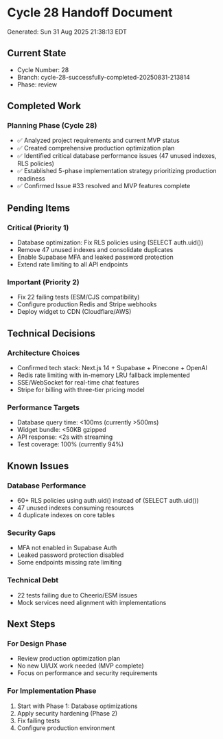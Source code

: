 # Cycle 28 Handoff Document

Generated: Sun 31 Aug 2025 21:38:13 EDT

## Current State
- Cycle Number: 28
- Branch: cycle-28-successfully-completed-20250831-213814
- Phase: review

## Completed Work
<!-- Updated by each agent as they complete their phase -->
### Planning Phase (Cycle 28)
- ✅ Analyzed project requirements and current MVP status
- ✅ Created comprehensive production optimization plan
- ✅ Identified critical database performance issues (47 unused indexes, RLS policies)
- ✅ Established 5-phase implementation strategy prioritizing production readiness
- ✅ Confirmed Issue #33 resolved and MVP features complete

## Pending Items
<!-- Items that need attention in the next phase or cycle -->
### Critical (Priority 1)
- Database optimization: Fix RLS policies using (SELECT auth.uid())
- Remove 47 unused indexes and consolidate duplicates
- Enable Supabase MFA and leaked password protection
- Extend rate limiting to all API endpoints

### Important (Priority 2)
- Fix 22 failing tests (ESM/CJS compatibility)
- Configure production Redis and Stripe webhooks
- Deploy widget to CDN (Cloudflare/AWS)

## Technical Decisions
<!-- Important technical decisions made during this cycle -->
### Architecture Choices
- Confirmed tech stack: Next.js 14 + Supabase + Pinecone + OpenAI
- Redis rate limiting with in-memory LRU fallback implemented
- SSE/WebSocket for real-time chat features
- Stripe for billing with three-tier pricing model

### Performance Targets
- Database query time: <100ms (currently >500ms)
- Widget bundle: <50KB gzipped
- API response: <2s with streaming
- Test coverage: 100% (currently 94%)

## Known Issues
<!-- Issues discovered but not yet resolved -->
### Database Performance
- 60+ RLS policies using auth.uid() instead of (SELECT auth.uid())
- 47 unused indexes consuming resources
- 4 duplicate indexes on core tables

### Security Gaps
- MFA not enabled in Supabase Auth
- Leaked password protection disabled
- Some endpoints missing rate limiting

### Technical Debt
- 22 tests failing due to Cheerio/ESM issues
- Mock services need alignment with implementations

## Next Steps
<!-- Clear action items for the next agent/cycle -->
### For Design Phase
- Review production optimization plan
- No new UI/UX work needed (MVP complete)
- Focus on performance and security requirements

### For Implementation Phase
1. Start with Phase 1: Database optimizations
2. Apply security hardening (Phase 2)
3. Fix failing tests
4. Configure production environment

